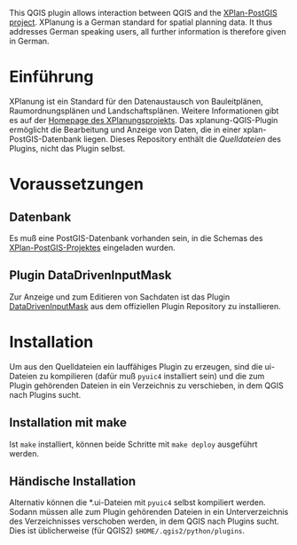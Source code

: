 This QGIS plugin allows interaction between QGIS and the [XPlan-PostGIS project](https://github.com/bstroebl/xplanPostGIS). XPlanung is a German standard for spatial planning data. It thus addresses German speaking users, all further information is therefore given in German.

# Einführung
XPlanung ist ein Standard für den Datenaustausch von Bauleitplänen, Raumordnungsplänen und Landschaftsplänen. Weitere Informationen gibt es auf der [Homepage des XPlanungsprojekts](http://www.xplanungwiki.de). Das xplanung-QGIS-Plugin ermöglicht die Bearbeitung und Anzeige von Daten, die in einer xplan-PostGIS-Datenbank liegen. Dieses Repository enthält die _Quelldateien_ des Plugins, nicht das Plugin selbst.

# Voraussetzungen
## Datenbank
Es muß eine PostGIS-Datenbank vorhanden sein, in die Schemas des [XPlan-PostGIS-Projektes](https://github.com/bstroebl/xplanPostGIS) eingeladen wurden. 

## Plugin DataDrivenInputMask
Zur Anzeige und zum Editieren von Sachdaten ist das Plugin [DataDrivenInputMask](http://plugins.qgis.org/plugins/DataDrivenInputMask/) aus dem offiziellen Plugin Repository zu installieren.

# Installation
Um aus den Quelldateien ein lauffähiges Plugin zu erzeugen, sind die ui-Dateien zu kompilieren (dafür muß `pyuic4` installiert sein) und die zum Plugin gehörenden Dateien in ein Verzeichnis zu verschieben, in dem QGIS nach Plugins sucht.
## Installation mit make
Ist `make` installiert, können beide Schritte mit `make deploy` ausgeführt werden.
## Händische Installation
Alternativ können die *.ui-Dateien mit `pyuic4` selbst kompiliert werden. Sodann müssen alle zum Plugin gehörenden Dateien in ein Unterverzeichnis des Verzeichnisses verschoben werden, in dem QGIS nach Plugins sucht. Dies ist üblicherweise (für QGIS2) `$HOME/.qgis2/python/plugins`.
